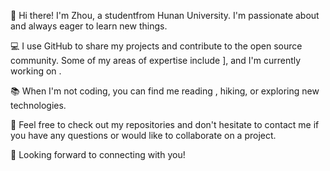 👋 Hi there! I'm Zhou, a studentfrom Hunan University. I'm passionate about  and always eager to learn new things.

💻 I use GitHub to share my projects and contribute to the open source community. Some of my areas of expertise include ], and I'm currently working on .

📚 When I'm not coding, you can find me reading , hiking, or exploring new technologies.

🤝 Feel free to check out my repositories and don't hesitate to contact me if you have any questions or would like to collaborate on a project.

👀 Looking forward to connecting with you!
